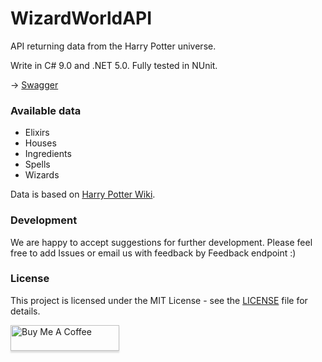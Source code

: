 # WizardWorldAPI

API returning data from the Harry Potter universe. 

Write in C# 9.0 and .NET 5.0. Fully tested in NUnit.

-> [Swagger](https://wizard-world-api.herokuapp.com/swagger/index.html)

### Available data
- Elixirs
- Houses
- Ingredients
- Spells 
- Wizards

Data is based on [Harry Potter Wiki](https://harrypotter.fandom.com/wiki/Main_Page).

### Development
We are happy to accept suggestions for further development. Please feel free to add Issues or email us with feedback by Feedback endpoint :)

### License
This project is licensed under the MIT License - see the [LICENSE](https://raw.githubusercontent.com/MossPiglets/MediatR.AspNet/develop/LICENSE) file for details.


<a href="https://www.buymeacoffee.com/Riveriss" target="_blank"><img src="https://www.buymeacoffee.com/assets/img/custom_images/orange_img.png" alt="Buy Me A Coffee" style="height: 41px !important;width: 174px !important;box-shadow: 0px 3px 2px 0px rgba(190, 190, 190, 0.5) !important;-webkit-box-shadow: 0px 3px 2px 0px rgba(190, 190, 190, 0.5) !important;" ></a>